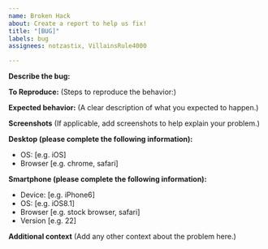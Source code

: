 ```yaml
---
name: Broken Hack
about: Create a report to help us fix!
title: "[BUG]"
labels: bug
assignees: notzastix, VillainsRule4000

---
```


**Describe the bug:**


**To Reproduce:** (Steps to reproduce the behavior:)


**Expected behavior:** (A clear description of what you expected to happen.)

**Screenshots** (If applicable, add screenshots to help explain your problem.)

**Desktop (please complete the following information):**
 - OS: [e.g. iOS]
 - Browser [e.g. chrome, safari]

**Smartphone (please complete the following information):**
 - Device: [e.g. iPhone6]
 - OS: [e.g. iOS8.1]
 - Browser [e.g. stock browser, safari]
 - Version [e.g. 22]

**Additional context** (Add any other context about the problem here.)
